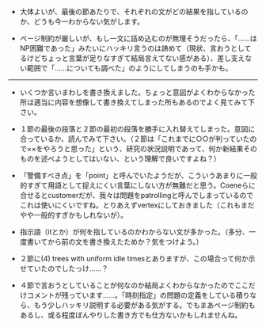 
- 大体よいが、最後の節あたりで、それぞれの文がどの結果を指しているのか、どうも今一わからない気がします。

- ページ制約が厳しいが、もし一文に詰め込むのが無理そうだったら、「……はNP困難であった」みたいにハッキリ言うのは諦めて（現状、言おうとしてるけどちょっと言葉が足りなすぎて結局言えてない感がある）、差し支えない範囲で「……についても調べた」のようにしてしまうのも手かも。


-----

+ いくつか言いまわしを書き換えました。ちょっと意図がよくわからなかった所は適当に内容を想像して書き換えてしまった所もあるのでよく見てみて下さい。

- １節の最後の段落と２節の最初の段落を勝手に入れ替えてしまった。意図に合っているか、読んでみて下さい。（２節は「これまでに○○が判っていたので××をやろうと思った」という、研究の状況説明であって、何か新結果そのものを述べようとしてはいない、という理解で良いですよね？）

+ 「警備すべき点」を「point」と呼んでいたようだが、こういうあまりに一般的すぎて用語として捉えにくい言葉にしない方が無難だと思う。Coeneらに合せるとcustomerだが、我々は問題をpatrollingと呼んでしまっているのでこれは使いにくいですね。とりあえずvertexにしておきました（これもまだやや一般的すぎかもしれないが）。

- 指示語（itとか）が何を指しているのかわからない文が多かった。（多分、一度書いてから前の文を書き換えたためか？気をつけよう。）

- ２節に(4) trees with uniform idle timesとありますが、この場合って何か示せていたのでしたっけ……？

- ４節で言おうとしていることが何なのか結局よくわからなかったのでここだけコメントが残っています……。「時刻指定」の問題の定義をしている積りなら、もう少しハッキリ説明する必要がある気がする。でもまあページ制約もあるし、或る程度ぼんやりした書き方でも仕方ないかもしれませんね。
